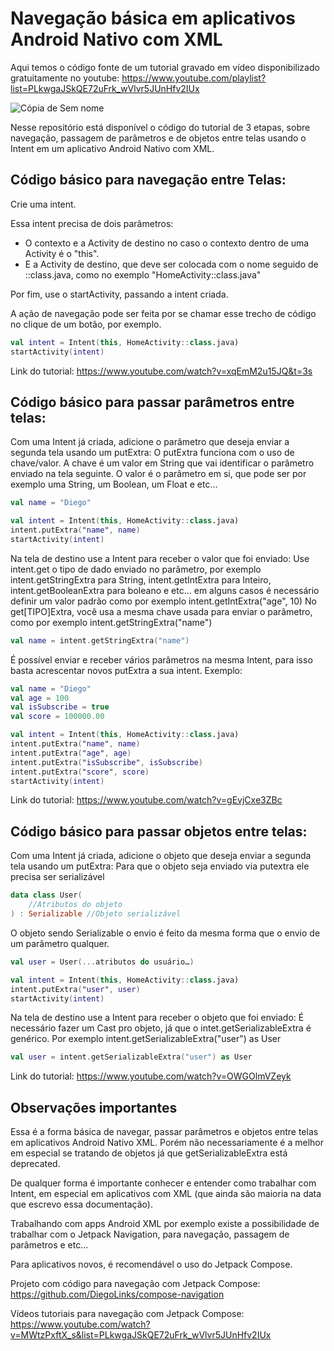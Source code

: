 # Navegação básica em aplicativos Android Nativo com XML

Aqui temos o código fonte de um tutorial gravado em vídeo disponibilizado gratuitamente no youtube: https://www.youtube.com/playlist?list=PLkwgaJSkQE72uFrk_wVlvr5JUnHfv2IUx

![Cópia de Sem nome](https://github.com/DiegoLinks/xml-basic-navigation/assets/36086232/dee9711c-fca8-45d7-889c-ba19f5865a6e)

Nesse repositório está disponível o código do tutorial de 3 etapas, sobre navegação, passagem de parâmetros e de objetos entre telas usando o Intent em um aplicativo Android Nativo com XML.

## Código básico para navegação entre Telas:

Crie uma intent. 

Essa intent precisa de dois parâmetros:  
- O contexto e a Activity de destino no caso o contexto dentro de uma Activity é o "this".
- E a Activity de destino, que deve ser colocada com o nome seguido de ::class.java, como no exemplo "HomeActivity::class.java"

Por fim, use o startActivity, passando a intent criada.

A ação de navegação pode ser feita por se chamar esse trecho de código no clique de um botão, por exemplo.

```kotlin
val intent = Intent(this, HomeActivity::class.java)
startActivity(intent)
```

Link do tutorial: https://www.youtube.com/watch?v=xqEmM2u15JQ&t=3s

## Código básico para passar parâmetros entre telas:

Com uma Intent já criada, adicione o parâmetro que deseja enviar a segunda tela usando um putExtra:
O putExtra funciona com o uso de chave/valor. A chave é um valor em String que vai identificar o parâmetro enviado na tela seguinte. 
O valor é o parâmetro em si, que pode ser por exemplo uma String, um Boolean, um Float e etc…

```kotlin
val name = "Diego"

val intent = Intent(this, HomeActivity::class.java)
intent.putExtra("name", name)
startActivity(intent)
```

Na tela de destino use a Intent para receber o valor que foi enviado:
Use intent.get o tipo de dado enviado no parâmetro, por exemplo intent.getStringExtra para String, intent.getIntExtra para Inteiro, intent.getBooleanExtra para boleano e etc… em alguns casos é necessário definir um valor padrão como por exemplo intent.getIntExtra("age", 10)
No get[TIPO]Extra, você usa a mesma chave usada para enviar o parâmetro, como por exemplo intent.getStringExtra("name")


```kotlin
val name = intent.getStringExtra("name")
```

É possível enviar e receber vários parâmetros na mesma Intent, para isso basta acrescentar novos putExtra a sua intent. Exemplo:

```kotlin
val name = "Diego"
val age = 100
val isSubscribe = true
val score = 100000.00

val intent = Intent(this, HomeActivity::class.java)
intent.putExtra("name", name)
intent.putExtra("age", age)
intent.putExtra("isSubscribe", isSubscribe)
intent.putExtra("score", score)
startActivity(intent)
```

Link do tutorial: https://www.youtube.com/watch?v=gEvjCxe3ZBc

## Código básico para passar objetos entre telas:

Com uma Intent já criada, adicione o objeto que deseja enviar a segunda tela usando um putExtra:
Para que o objeto seja enviado via putextra ele precisa ser serializável

```kotlin
data class User(
    //Atributos do objeto
) : Serializable //Objeto serializável
```

O objeto sendo Serializable o envio é feito da mesma forma que o envio de um parâmetro qualquer.

```kotlin
val user = User(...atributos do usuário…)

val intent = Intent(this, HomeActivity::class.java)
intent.putExtra("user", user)
startActivity(intent)
```

Na tela de destino use a Intent para receber o objeto que foi enviado:
É necessário fazer um Cast pro objeto, já que o intet.getSerializableExtra é genérico. Por exemplo intent.getSerializableExtra("user") as User

```kotlin
val user = intent.getSerializableExtra("user") as User
```

Link do tutorial: https://www.youtube.com/watch?v=OWGOlmVZeyk

## Observações importantes

Essa é a forma básica de navegar, passar parâmetros e objetos entre telas em aplicativos Android Nativo XML. Porém não necessariamente é a melhor em especial se tratando de objetos já que getSerializableExtra está deprecated.

De qualquer forma é importante conhecer e entender como trabalhar com Intent, em especial em aplicativos com XML (que ainda são maioria na data que escrevo essa documentação).

Trabalhando com apps Android XML por exemplo existe a possibilidade de trabalhar com o Jetpack Navigation, para navegação, passagem de parâmetros e etc…

Para aplicativos novos, é recomendável o uso do Jetpack Compose. 

Projeto com código para navegação com Jetpack Compose:  https://github.com/DiegoLinks/compose-navigation

Vídeos tutoriais para navegação com Jetpack Compose: https://www.youtube.com/watch?v=MWtzPxftX_s&list=PLkwgaJSkQE72uFrk_wVlvr5JUnHfv2IUx
